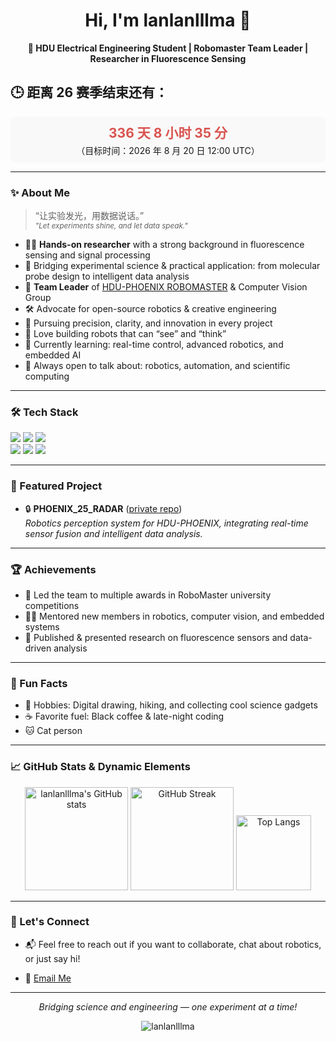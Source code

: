 <!-- Profile README for lanlanlllma -->

<h1 align="center">Hi, I'm lanlanlllma 👋</h1>
<p align="center">
  <b>🚀 HDU Electrical Engineering Student | Robomaster Team Leader | Researcher in Fluorescence Sensing</b>
</p>

## 🕒 距离 26 赛季结束还有：

<!-- countdown-start -->
<div align="center" style="background:#f9f9f9;padding:10px;border-radius:8px;">  <h2 style="margin:0;color:#d9534f;"><strong>336 天 8 小时 35 分</strong></h2>  <p style="margin:4px 0 0;">（目标时间：2026 年 8 月 20 日 12:00 UTC）</p></div>
<!-- countdown-end -->

---

### ✨ About Me

> “让实验发光，用数据说话。”  
> <sub><i>"Let experiments shine, and let data speak."</i></sub>

- 👨‍🔬 **Hands-on researcher** with a strong background in fluorescence sensing and signal processing  
- 🧬 Bridging experimental science & practical application: from molecular probe design to intelligent data analysis  
- 🦾 **Team Leader** of [HDU-PHOENIX ROBOMASTER](https://github.com/HDU-PHOENIX) & Computer Vision Group  
- 🛠️ Advocate for open-source robotics & creative engineering  
- 🎯 Pursuing precision, clarity, and innovation in every project  
- 🤖 Love building robots that can “see” and “think”
- 🌱 Currently learning: real-time control, advanced robotics, and embedded AI
- 💬 Always open to talk about: robotics, automation, and scientific computing

---

### 🛠️ Tech Stack

<img src="https://img.shields.io/badge/Python-3670A0?style=for-the-badge&logo=python&logoColor=ffdd54" /> <img src="https://img.shields.io/badge/C++-00599C?style=for-the-badge&logo=cplusplus&logoColor=white" /> <img src="https://img.shields.io/badge/ROS2-22314E?style=for-the-badge&logo=ros&logoColor=white" /><br>
<img src="https://img.shields.io/badge/OpenCV-27338e?style=for-the-badge&logo=opencv&logoColor=white" />
<img src="https://img.shields.io/badge/NumPy-013243?style=for-the-badge&logo=numpy&logoColor=white" />
<img src="https://img.shields.io/badge/Matplotlib-11557c?style=for-the-badge&logo=matplotlib&logoColor=white" />

---

### 🌟 Featured Project

- 🔒 **PHOENIX_25_RADAR** ([private repo](https://github.com/HDU-PHOENIX/PHOENIX_25_RADAR))  
  *Robotics perception system for HDU-PHOENIX, integrating real-time sensor fusion and intelligent data analysis.*

---

### 🏆 Achievements

- 🏅 Led the team to multiple awards in RoboMaster university competitions
- 🧑‍🏫 Mentored new members in robotics, computer vision, and embedded systems
- 📝 Published & presented research on fluorescence sensors and data-driven analysis

---

### 🧩 Fun Facts

- 🎨 Hobbies: Digital drawing, hiking, and collecting cool science gadgets
- ☕ Favorite fuel: Black coffee & late-night coding
- 🐱 Cat person

---

### 📈 GitHub Stats & Dynamic Elements

<p align="center">
  <img src="https://github-readme-stats.vercel.app/api?username=lanlanlllma&show_icons=true&theme=radical" alt="lanlanlllma's GitHub stats" height="165" />
  <img src="https://github-readme-streak-stats.herokuapp.com/?user=lanlanlllma&theme=radical" alt="GitHub Streak" height="165" />
  <img src="https://github-readme-stats.vercel.app/api/top-langs/?username=lanlanlllma&layout=compact&theme=radical" alt="Top Langs" height="120"/>
</p>


---

### 🤝 Let's Connect

<!-- 在这里添加你的社交链接，比如： -->
<!-- - [LinkedIn](your-link) -->
<!-- - [个人主页](your-site) -->
- 📬 Feel free to reach out if you want to collaborate, chat about robotics, or just say hi!
<!-- mail -->
- 📧 [Email Me](mailto:lanlanlllma@icloud.com)


---

<p align="center">
  <em>Bridging science and engineering — one experiment at a time!</em>
</p>
<p align="center">
  <img src="https://komarev.com/ghpvc/?username=lanlanlllma&label=Profile+Views&color=0e75b6&style=flat" alt="lanlanlllma" />
</p>
